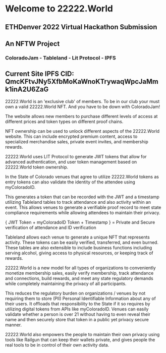 # Welcome to 22222.World
## ETHDenver 2022 Virtual Hackathon Submission
## An NFTW Project

### ColoradoJam - Tableland - Lit Protocol - IPFS 

## Current Site IPFS CID: QmcKFtvJNy5XfbMoKaWnoKTrywaqWpcJaMmk1inA2U6ZaG

22222.World is an 'exclusive club' of members. To be in our club your must own a valid 22222.World NFT. And you have to be down with ColoradoJam!

The website allows new members to purchase different levels of access at different prices and token types on different proof chains.

NFT ownership can be used to unlock different aspects of the 22222.World website. This can include encrypted premium content, access to specialized merchandise sales, private event invites, and membership rewards.

22222.World uses LIT Protocol to generate JWT tokens that allow for advanced authentication, and user token management based on 22222.World token ownership.

In the State of Colorado venues that agree to utilize 22222.World tokens as entry tokens can also validate the identity of the attendee using myColoradoID.

This generates a token that can be recorded with the JWT and a timestamp utilizing Tableland tables to track attendance and also activity within an event. This allows venues to generate a verifiable proof record to meet state compliance requirements while allowing attendees to maintain their privacy.

{ JWT Token + myColoradoID Token + Timestamp } = Private and Secure verification of attendance and ID verification

Tableland allows each venue to generate a unique NFT that represents activity. These tokens can be easily verified, transferred, and even burned. These tables are also extensible to include business functions including serving alcohol, giving access to physical resources, or keeping track of rewards.

22222.World is a new model for all types of organizations to conveniently monetize membership sales, easily verify membership, track attendance and connections, build rewards, and meet any state regulatory demands while completely maintaining the privacy of all participants.

This reduces the regulatory burden on organizations / venues by not requiring them to store (PII) Personal Identifiable Information about any of their users. It offloads that responsibility to the State if it so requires by utilizing digital tokens from APIs like myColoradoID. Venues can easily validate whether a person is over 21 without having to even reveal their name and then securely store that token in a public yet privacy secure manner.

22222.World also empowers the people to maintain their own privacy using tools like Railgun that can keep their wallets private, and gives people the real tools to be in control of their own activity data.